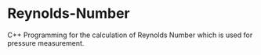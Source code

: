 # Reynolds-Number
C++ Programming for the calculation of Reynolds Number which is used for pressure measurement.
